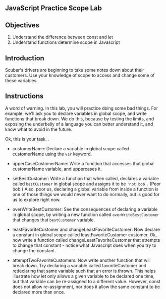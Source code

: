 ## JavaScript Practice Scope Lab

## Objectives

1.  Understand the difference between const and let
2.  Understand functions determine scope in Javascript

## Introduction

Scuber's drivers are beginning to take some notes down about their customers. Use your knowledge of scope to access and change some of these variables.

## Instructions

A word of warning. In this lab, you will practice doing some bad things. For
example, we'll ask you to declare variables in global scope, and write functions
that break down. We do this, because by testing the limits, and exposing the
underbelly of a language you can better understand it, and know what to avoid in
the future.

Ok, this is your task.
.
- customerName: Declare a variable in global scope called customerName using the
  `var` keyword.

- upperCaseCustomerName: Write a function that accesses that global customerName
  variable, and uppercases it.

- setBestCustomer: Write a function that when called, declares a variable called
  `bestCustomer` in global scope and assigns it to be `'not bob'`. (Poor bob.)
  Also, poor us, declaring a global variable from inside a function is one of
  those things we would never want to do normally, but is good for us to explore
  right now.

- overWriteBestCustomer: See the consequences of declaring a variable in global
  scope, by writing a new function called `overWriteBestCustomer` that changes
  that `bestCustomer` variable.

- leastFavoriteCustomer and changeLeastFavoriteCustomer: Now declare a constant in
  global scope called leastFavoriteCustomer customer. Ok, now write a function
  called changeLeastFavoriteCustomer that attempts to change that constant -
  notice what Javascript does when you try to change the constant.

- attemptTwoFavoriteCustomers: Now write another function that will break down.
  Try declaring a variable called favoriteCustomer and redeclaring that same
  variable such that an error is thrown. This helps illustrate how let only allows
  a given variable to be declared one time, but that variable can be re-assigned
  to a different value. However, const does not allow re-assignment, nor does it
  allow the same constant to be declared more than once.
